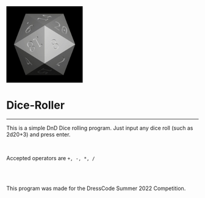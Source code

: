 <img src="https://raw.githubusercontent.com/Coolestcon/Dice-Roller/6aabd902fe72ec4155da75d9ec70613e82defad8/dice.gif" alt="dice gif" width="200" height="200">
<h1>Dice-Roller</h1>
<hr>
<p>This is a simple DnD Dice rolling program. Just input any dice roll (such as 2d20+3) and press enter.</p>
<br>
<p>Accepted operators are <code>+, -, *, /</code></p>
<br><br>

<p>This program was made for the DressCode Summer 2022 Competition.</p>
